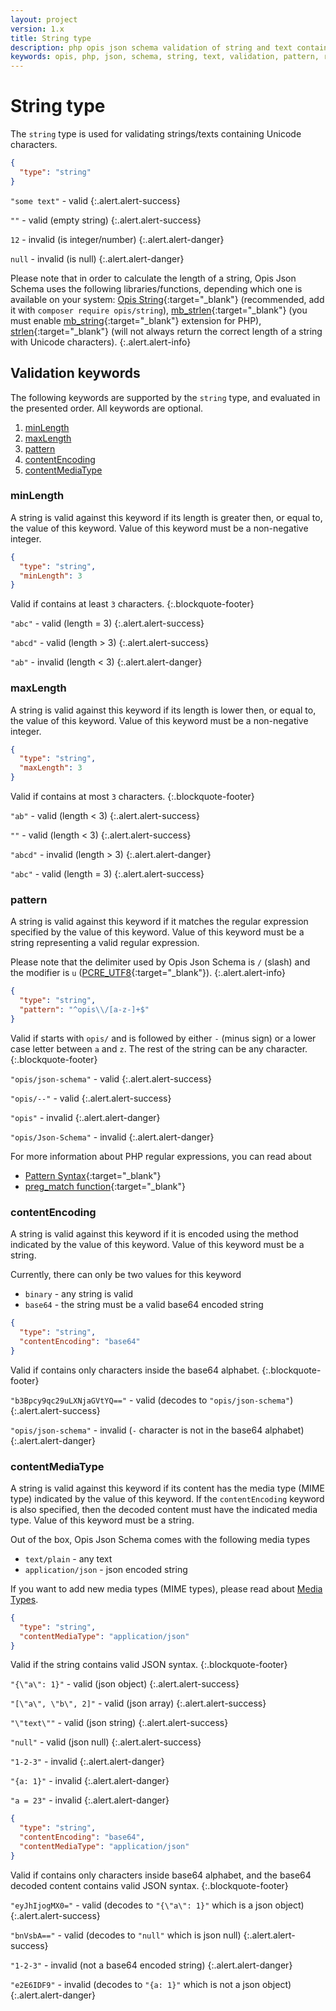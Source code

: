 ```yaml
---
layout: project
version: 1.x
title: String type
description: php opis json schema validation of string and text containing unicode characters
keywords: opis, php, json, schema, string, text, validation, pattern, regex, mime, base64
---
```


# String type

The `string` type is used for validating strings/texts containing
Unicode characters.

```json
{
  "type": "string"
}
```

`"some text"` - valid
{:.alert.alert-success}

`""` - valid (empty string)
{:.alert.alert-success}

`12` - invalid (is integer/number)
{:.alert.alert-danger}

`null` - invalid (is null)
{:.alert.alert-danger}

Please note that in order to calculate the length of a string,
Opis Json Schema uses the following libraries/functions, 
depending which one is available on your system: 
[Opis String](https://github.com/opis/string){:target="_blank"} 
(recommended, add it with `composer require opis/string`),
[mb_strlen](http://php.net/manual/en/function.mb-strlen.php){:target="_blank"}
(you must enable [mb_string](http://php.net/manual/en/book.mbstring.php){:target="_blank"} extension for PHP),
[strlen](http://php.net/manual/en/function.strlen.php){:target="_blank"} 
(will not always return the correct length of a string with Unicode characters).
{:.alert.alert-info}

## Validation keywords

The following keywords are supported by the `string` type, and evaluated
in the presented order. All keywords are optional.

1. [minLength](#minlength)
2. [maxLength](#maxlength)
3. [pattern](#pattern)
4. [contentEncoding](#contentencoding)
5. [contentMediaType](#contentmediatype)

### minLength

A string is valid against this keyword if its length is greater then, 
or equal to, the value of this keyword. 
Value of this keyword must be a non-negative integer.

```json
{
  "type": "string",
  "minLength": 3
}
```

Valid if contains at least `3` characters.
{:.blockquote-footer}

`"abc"` - valid (length = 3)
{:.alert.alert-success}

`"abcd"` - valid (length > 3)
{:.alert.alert-success}

`"ab"` - invalid (length < 3)
{:.alert.alert-danger}

### maxLength

A string is valid against this keyword if its length is lower then, 
or equal to, the value of this keyword. 
Value of this keyword must be a non-negative integer.

```json
{
  "type": "string",
  "maxLength": 3
}
```

Valid if contains at most `3` characters.
{:.blockquote-footer}

`"ab"` - valid (length < 3)
{:.alert.alert-success}

`""` - valid (length < 3)
{:.alert.alert-success}

`"abcd"` - invalid (length > 3)
{:.alert.alert-danger}

`"abc"` - valid (length = 3)
{:.alert.alert-success}

### pattern

A string is valid against this keyword if it matches the regular expression
specified by the value of this keyword.
Value of this keyword must be a string representing a valid regular
expression.

Please note that the delimiter used by Opis Json Schema is `/` (slash)
and the modifier is `u` ([PCRE_UTF8](http://php.net/manual/en/reference.pcre.pattern.modifiers.php){:target="_blank"}).
{:.alert.alert-info}

```json
{
  "type": "string",
  "pattern": "^opis\\/[a-z-]+$"
}
```

Valid if starts with `opis/` and is followed by either `-` (minus sign) or a lower case letter
between `a` and `z`. The rest of the string can be any character.
{:.blockquote-footer}

`"opis/json-schema"` - valid
{:.alert.alert-success}

`"opis/--"` - valid
{:.alert.alert-success}

`"opis"` - invalid
{:.alert.alert-danger}

`"opis/Json-Schema"` - invalid
{:.alert.alert-danger}

For more information about PHP regular expressions, you can read about
- [Pattern Syntax](http://php.net/manual/en/reference.pcre.pattern.syntax.php){:target="_blank"}
- [preg_match function](http://php.net/manual/en/function.preg-match.php){:target="_blank"}

### contentEncoding

A string is valid against this keyword if it is encoded using the
method indicated by the value of this keyword. 
Value of this keyword must be a string.

Currently, there can only be two values for this keyword
- `binary` - any string is valid
- `base64` - the string must be a valid base64 encoded string

```json
{
  "type": "string",
  "contentEncoding": "base64"
}
```
Valid if contains only characters inside the base64 alphabet.
{:.blockquote-footer}

`"b3Bpcy9qc29uLXNjaGVtYQ=="` - valid (decodes to `"opis/json-schema"`)
{:.alert.alert-success}

`"opis/json-schema"` - invalid (`-` character is not in the base64 alphabet)
{:.alert.alert-danger}

### contentMediaType

A string is valid against this keyword if its content has the media type
(MIME type) indicated by the value of this keyword.
If the `contentEncoding` keyword is also specified, then the decoded content
must have the indicated media type.
Value of this keyword must be a string.

Out of the box, Opis Json Schema comes with the following media types
- `text/plain` - any text
- `application/json` - json encoded string

If you want to add new media types (MIME types), please read about [Media Types](php-media-type.html).

```json
{
  "type": "string",
  "contentMediaType": "application/json"
}
```
Valid if the string contains valid JSON syntax.
{:.blockquote-footer}

`"{\"a\": 1}"` - valid (json object)
{:.alert.alert-success}

`"[\"a\", \"b\", 2]"` - valid (json array)
{:.alert.alert-success}

`"\"text\""` - valid (json string)
{:.alert.alert-success}

`"null"` - valid (json null)
{:.alert.alert-success}

`"1-2-3"` - invalid
{:.alert.alert-danger}

`"{a: 1}"` - invalid
{:.alert.alert-danger}

`"a = 23"` - invalid
{:.alert.alert-danger}

```json
{
  "type": "string",
  "contentEncoding": "base64",
  "contentMediaType": "application/json"
}
```
Valid if contains only characters inside base64 alphabet, and the base64 decoded
content contains valid JSON syntax.
{:.blockquote-footer}

`"eyJhIjogMX0="` - valid (decodes to `"{\"a\": 1}"` which is a json object)
{:.alert.alert-success}

`"bnVsbA=="` - valid (decodes to `"null"` which is json null)
{:.alert.alert-success}

`"1-2-3"` - invalid (not a base64 encoded string)
{:.alert.alert-danger}

`"e2E6IDF9"` - invalid (decodes to `"{a: 1}"` which is not a json object)
{:.alert.alert-danger}
